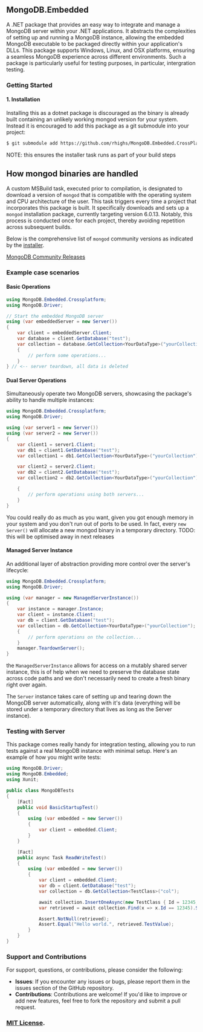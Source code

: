 ## MongoDB.Embedded
A .NET package that provides an easy way to integrate and manage a MongoDB server within your .NET applications. It abstracts the complexities of setting up and running a MongoDB instance, allowing the embedded MongoDB executable to be packaged directly within your application's DLLs. This package supports Windows, Linux, and OSX platforms, ensuring a seamless MongoDB experience across different environments. Such a package is particularly useful for testing purposes, in particular, intergration testing.

### Getting Started

#### 1. Installation

Installing this as a dotnet package is discouraged as the binary is already built containing an unlikely working mongod version for your
system. Instead it is encouraged to add this package as a git submodule into your project:
```bash
$ git submodule add https://github.com/rhighs/MongoDB.Embedded.CrossPlatform.git
```
NOTE: this ensures the installer task runs as part of your build steps

## How mongod binaries are handled

A custom MSBuild task, executed prior to compilation, is designated to download a version of `mongod` that is compatible with the operating system and CPU architecture of the user. This task triggers every time a project that incorporates this package is built. It specifically downloads and sets up a `mongod` installation package, currently targeting version 6.0.13. Notably, this process is conducted once for each project, thereby avoiding repetition across subsequent builds.

Below is the comprehensive list of `mongod` community versions as indicated by the [installer](src/MongoDB.Embedded.CrossPlatform.Installer/Installer.cs).

[MongoDB Community Releases](https://www.mongodb.com/download-center/community/releases)

### Example case scenarios

#### Basic Operations

```csharp
using MongoDB.Embedded.Crossplatform;
using MongoDB.Driver;

// Start the embedded MongoDB server
using (var embeddedServer = new Server())
{
    var client = embeddedServer.Client;
    var database = client.GetDatabase("test");
    var collection = database.GetCollection<YourDataType>("yourCollection");
    {
        // perform some operations...
    }
} // <-- server teardown, all data is deleted
```

#### Dual Server Operations

Simultaneously operate two MongoDB servers, showcasing the package's ability to handle multiple instances:
```csharp
using MongoDB.Embedded.Crossplatform;
using MongoDB.Driver;

using (var server1 = new Server())
using (var server2 = new Server())
{
    var client1 = server1.Client;
    var db1 = client1.GetDatabase("test");
    var collection1 = db1.GetCollection<YourDataType>("yourCollection");

    var client2 = server2.Client;
    var db2 = client2.GetDatabase("test");
    var collection2 = db2.GetCollection<YourDataType>("yourCollection");

    {
        // perform operations using both servers...
    }
}
```
You could really do as much as you want, given you got enough memory in your system and you don't run out of ports to be used.
In fact, every `new Server()` will allocate a new mongod binary in a temporary directory.
TODO: this will be optimised away in next releases

#### Managed Server Instance

An additional layer of abstraction providing more control over the server's lifecycle:
```csharp
using MongoDB.Embedded.Crossplatform;
using MongoDB.Driver;

using (var manager = new ManagedServerInstance())
{
    var instance = manager.Instance;
    var client = instance.Client;
    var db = client.GetDatabase("test");
    var collection = db.GetCollection<YourDataType>("yourCollection");
    {
        // perform operations on the collection...
    }
    manager.TeardownServer();
}
```
the `ManagedServerInstance` allows for access on a mutably shared server instance, this is of help when we need
to preserve the database state across code paths and we don't necessarily need to create a fresh binary right over again.

The `Server` instance takes care of setting up and tearing down the MongoDB server automatically, along with it's data (everything will be
stored under a temporary directory that lives as long as the Server instance).

### Testing with Server

This package comes really handy for integration testing, allowing you to run tests against a real MongoDB instance with minimal setup. Here's an example of how you might write tests:
```csharp
using MongoDB.Driver;
using MongoDB.Embedded;
using Xunit;

public class MongoDBTests
{
    [Fact]
    public void BasicStartupTest()
    {
        using (var embedded = new Server())
        {
            var client = embedded.Client;
        }
    }

    [Fact]
    public async Task ReadWriteTest()
    {
        using (var embedded = new Server())
        {
            var client = embedded.Client;
            var db = client.GetDatabase("test");
            var collection = db.GetCollection<TestClass>("col");

            await collection.InsertOneAsync(new TestClass { Id = 12345, TestValue = "Hello world." });
            var retrieved = await collection.Find(x => x.Id == 12345).SingleOrDefaultAsync();

            Assert.NotNull(retrieved);
            Assert.Equal("Hello world.", retrieved.TestValue);
        }
    }
}
```

### Support and Contributions

For support, questions, or contributions, please consider the following:

- **Issues**: If you encounter any issues or bugs, please report them in the issues section of the GitHub repository.
- **Contributions**: Contributions are welcome! If you'd like to improve or add new features, feel free to fork the repository and submit a pull request.

### [MIT License](LICENSE).
